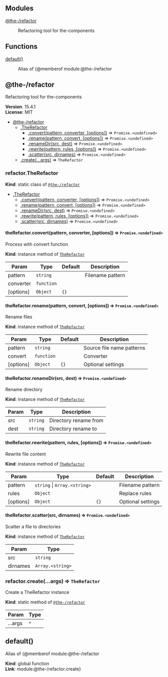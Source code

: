 <!--- Code generated by @the-/script-doc. DO NOT EDIT. -->

## Modules

<dl>
<dt><a href="#module_@the-/refactor">@the-/refactor</a></dt>
<dd><p>Refactoring tool for the-components</p>
</dd>
</dl>

## Functions

<dl>
<dt><a href="#default">default()</a></dt>
<dd><p>Alias of {@memberof module:@the-/refactor</p>
</dd>
</dl>

<a name="module_@the-/refactor"></a>

## @the-/refactor
Refactoring tool for the-components

**Version**: 15.4.1  
**License**: MIT  

* [@the-/refactor](#module_@the-/refactor)
    * [.TheRefactor](#module_@the-/refactor.TheRefactor)
        * [.convert(pattern, converter, [options])](#module_@the-/refactor.TheRefactor+convert) ⇒ <code>Promise.&lt;undefined&gt;</code>
        * [.rename(pattern, convert, [options])](#module_@the-/refactor.TheRefactor+rename) ⇒ <code>Promise.&lt;undefined&gt;</code>
        * [.renameDir(src, dest)](#module_@the-/refactor.TheRefactor+renameDir) ⇒ <code>Promise.&lt;undefined&gt;</code>
        * [.rewrite(pattern, rules, [options])](#module_@the-/refactor.TheRefactor+rewrite) ⇒ <code>Promise.&lt;undefined&gt;</code>
        * [.scatter(src, dirnames)](#module_@the-/refactor.TheRefactor+scatter) ⇒ <code>Promise.&lt;undefined&gt;</code>
    * [.create(...args)](#module_@the-/refactor.create) ⇒ <code>TheRefactor</code>

<a name="module_@the-/refactor.TheRefactor"></a>

### refactor.TheRefactor
**Kind**: static class of [<code>@the-/refactor</code>](#module_@the-/refactor)  

* [.TheRefactor](#module_@the-/refactor.TheRefactor)
    * [.convert(pattern, converter, [options])](#module_@the-/refactor.TheRefactor+convert) ⇒ <code>Promise.&lt;undefined&gt;</code>
    * [.rename(pattern, convert, [options])](#module_@the-/refactor.TheRefactor+rename) ⇒ <code>Promise.&lt;undefined&gt;</code>
    * [.renameDir(src, dest)](#module_@the-/refactor.TheRefactor+renameDir) ⇒ <code>Promise.&lt;undefined&gt;</code>
    * [.rewrite(pattern, rules, [options])](#module_@the-/refactor.TheRefactor+rewrite) ⇒ <code>Promise.&lt;undefined&gt;</code>
    * [.scatter(src, dirnames)](#module_@the-/refactor.TheRefactor+scatter) ⇒ <code>Promise.&lt;undefined&gt;</code>

<a name="module_@the-/refactor.TheRefactor+convert"></a>

#### theRefactor.convert(pattern, converter, [options]) ⇒ <code>Promise.&lt;undefined&gt;</code>
Process with convert function

**Kind**: instance method of [<code>TheRefactor</code>](#module_@the-/refactor.TheRefactor)  

| Param | Type | Default | Description |
| --- | --- | --- | --- |
| pattern | <code>string</code> |  | Filename pattern |
| converter | <code>function</code> |  |  |
| [options] | <code>Object</code> | <code>{}</code> |  |

<a name="module_@the-/refactor.TheRefactor+rename"></a>

#### theRefactor.rename(pattern, convert, [options]) ⇒ <code>Promise.&lt;undefined&gt;</code>
Rename files

**Kind**: instance method of [<code>TheRefactor</code>](#module_@the-/refactor.TheRefactor)  

| Param | Type | Default | Description |
| --- | --- | --- | --- |
| pattern | <code>string</code> |  | Source file name patterns |
| convert | <code>function</code> |  | Converter |
| [options] | <code>Object</code> | <code>{}</code> | Optional settings |

<a name="module_@the-/refactor.TheRefactor+renameDir"></a>

#### theRefactor.renameDir(src, dest) ⇒ <code>Promise.&lt;undefined&gt;</code>
Rename directory

**Kind**: instance method of [<code>TheRefactor</code>](#module_@the-/refactor.TheRefactor)  

| Param | Type | Description |
| --- | --- | --- |
| src | <code>string</code> | Directory rename from |
| dest | <code>string</code> | Directory rename to |

<a name="module_@the-/refactor.TheRefactor+rewrite"></a>

#### theRefactor.rewrite(pattern, rules, [options]) ⇒ <code>Promise.&lt;undefined&gt;</code>
Rewrite file content

**Kind**: instance method of [<code>TheRefactor</code>](#module_@the-/refactor.TheRefactor)  

| Param | Type | Default | Description |
| --- | --- | --- | --- |
| pattern | <code>string</code> \| <code>Array.&lt;string&gt;</code> |  | Filename pattern |
| rules | <code>Object</code> |  | Replace rules |
| [options] | <code>Object</code> | <code>{}</code> | Optional settings |

<a name="module_@the-/refactor.TheRefactor+scatter"></a>

#### theRefactor.scatter(src, dirnames) ⇒ <code>Promise.&lt;undefined&gt;</code>
Scatter a file to directories

**Kind**: instance method of [<code>TheRefactor</code>](#module_@the-/refactor.TheRefactor)  

| Param | Type |
| --- | --- |
| src | <code>string</code> | 
| dirnames | <code>Array.&lt;string&gt;</code> | 

<a name="module_@the-/refactor.create"></a>

### refactor.create(...args) ⇒ <code>TheRefactor</code>
Create a TheRefactor instance

**Kind**: static method of [<code>@the-/refactor</code>](#module_@the-/refactor)  

| Param | Type |
| --- | --- |
| ...args | <code>\*</code> | 

<a name="default"></a>

## default()
Alias of {@memberof module:@the-/refactor

**Kind**: global function  
**Link**: module:@the-/refactor.create}
